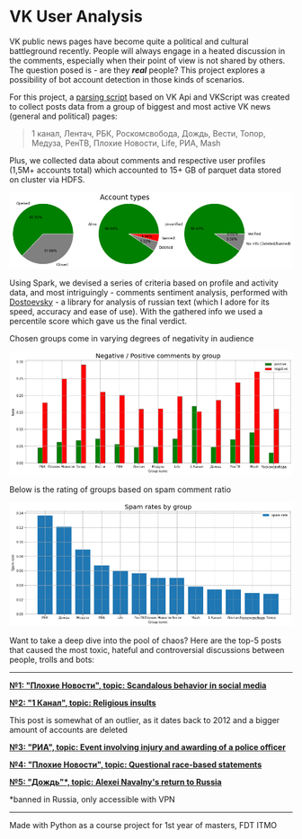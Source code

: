 # VK User Analysis

VK public news pages have become quite a political and cultural battleground recently.
People will always engage in a heated discussion in the comments,
especially when their point of view is not shared by others. The 
question posed is - are they ***real*** people?
This project explores a possibility of bot account detection in 
those kinds of scenarios.

For this project, a [parsing script](https://github.com/stas1f1/VK-User-Analysis/blob/main/Parser_for_VK.ipynb)
based on VK Api and VKScript was created to collect posts data from 
a group of biggest and most active VK news (general and political) pages:

>1 канал, Лентач, РБК, Роскомсвобода, Дождь, Вести, Топор, Медуза, РенТВ, Плохие Новости, Life, РИА, Mash

Plus, we collected data about comments and respective user profiles (1,5M+ accounts total)
which accounted to 15+ GB of parquet data stored on cluster via HDFS.

<p align="center">
  <img src="https://github.com/stas1f1/VK-User-Analysis/blob/main/acctypes.png" width="800" title="hover text">
</p>

Using Spark, we devised a series of criteria based on profile and 
activity data, and most intriguingly - comments sentiment analysis, 
performed with [Dostoevsky](https://github.com/bureaucratic-labs/dostoevsky) - a library for analysis of russian text (which I adore for its speed, accuracy and ease of use). With the gathered info we used a percentile score which gave us the final verdict.

Chosen groups come in varying degrees of negativity in audience

<p align="center">
  <img src="https://github.com/stas1f1/VK-User-Analysis/blob/main/pos_neg.png" width="800" title="hover text">
</p>

Below is the rating of groups based on spam comment ratio

<p align="center">
  <img src="https://github.com/stas1f1/VK-User-Analysis/blob/main/spamrates.png" width="800" title="hover text">
</p>

Want to take a deep dive into the pool of chaos? Here are the top-5 posts that caused the most toxic, hateful and controversial discussions between people, trolls and bots:

---

**[№1: "Плохие Новости", topic: Scandalous behavior in social media](https://vk.com/public150709625?w=wall-150709625_8236914)**





**[№2: "1 Канал", topic: Religious insults](https://vk.com/public25380626?w=wall-25380626_79652)**

This post is somewhat of an outlier, as it dates back to 2012 and a bigger amount of accounts are deleted





**[№3: "РИА", topic: Event involving injury and awarding of a police officer](https://vk.com/public15755094?w=wall-15755094_33153186)**





**[№4: "Плохие Новости", topic: Questional race-based statements](https://vk.com/public150709625?w=wall-150709625_9340121)**





**[№5: "Дождь"\*, topic: Alexei Navalny's return to Russia](https://vk.com/public17568841?w=wall-17568841_6400781)**

*banned in Russia, only accessible with VPN




---


Made with Python as a course project for 1st year of masters, FDT ITMO
